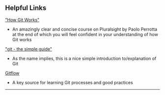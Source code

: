 ## Helpful Links
["How Git Works"](https://app.pluralsight.com/library/courses/how-git-works/table-of-contents)
* An amazingly clear and concise course on Pluralsight by Paolo Perrotta at the end of which you will feel confident in your understanding of how Git works

["git - the simple guide"](http://git.huit.harvard.edu/guide/)
* As the name implies, this is a nice simple introduction to/explanation of Git

[Gitflow](https://datasift.github.io/gitflow/IntroducingGitFlow.html)
* A key source for learning Git processes and good practices

---

